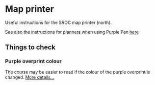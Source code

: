 # Map printer

Useful instructions for the SROC map printer (north).

See also the instructions for planners when using Purple Pen [here](../README.md)

## Things to check

### Purple overprint colour

The course may be easier to read if the colour of the purple overprint is changed. [More details...](./purple-colour.md)
